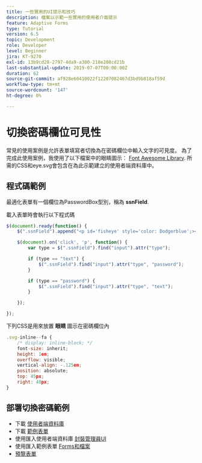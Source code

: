 ```yaml
---
title: 一些實用的UI提示和技巧
description: 檔案以示範一些實用的使用者介面提示
feature: Adaptive Forms
type: Tutorial
version: 6.5
topic: Development
role: Developer
level: Beginner
jira: KT-9270
exl-id: 13b9cd28-2797-4da9-a300-218e208cd21b
last-substantial-update: 2019-07-07T00:00:00Z
duration: 62
source-git-commit: af928e60410022f12207082467d3bd9b818af59d
workflow-type: tm+mt
source-wordcount: '147'
ht-degree: 0%

---
```


# 切換密碼欄位可見性

常見的使用案例是允許表單填寫者切換為在密碼欄位中輸入文字的可見度。
為了完成此使用案例，我使用了以下檔案中的眼睛圖示： [Font Awesome Library](https://fontawesome.com/). 所需的CSS和eye.svg會包含在為此示範建立的使用者端資料庫中。



## 程式碼範例

最適化表單有一個欄位為PasswordBox型別，稱為 **ssnField**.

載入表單時會執行以下程式碼

```javascript
$(document).ready(function() {
    $(".ssnField").append("<p id='fisheye' style='color: Dodgerblue';><i class='fa fa-eye'></i></p>");

    $(document).on('click', 'p', function() {
        var type = $(".ssnField").find("input").attr("type");

        if (type == "text") {
            $(".ssnField").find("input").attr("type", "password");
        }

        if (type == "password") {
            $(".ssnField").find("input").attr("type", "text");
        }

    });

});
```

下列CSS是用來放置 **眼睛** 圖示在密碼欄位內

```javascript
.svg-inline--fa {
    /* display: inline-block; */
    font-size: inherit;
    height: 1em;
    overflow: visible;
    vertical-align: -.125em;
    position: absolute;
    top: 45px;
    right: 40px;
}
```

## 部署切換密碼範例

* 下載 [使用者端資料庫](assets/simple-ui-tips.zip)
* 下載 [範例表單](assets/simple-ui-tricks-form.zip)
* 使用匯入使用者端資料庫 [封裝管理員UI](http://localhost:4502/crx/packmgr/index.jsp)
* 使用匯入範例表單 [Forms和檔案](http://localhost:4502/aem/forms.html/content/dam/formsanddocuments)
* [預覽表單](http://localhost:4502/content/dam/formsanddocuments/simpleuitips/jcr:content?wcmmode=disabled)
